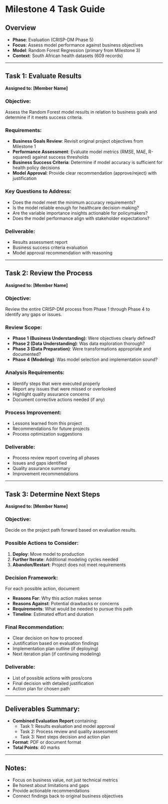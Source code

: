# Milestone 4 Task Guide

## Overview
- **Phase**: Evaluation (CRISP-DM Phase 5)
- **Focus**: Assess model performance against business objectives
- **Model**: Random Forest Regression (primary from Milestone 3)
- **Context**: South African health datasets (609 records)

---

## Task 1: Evaluate Results
**Assigned to: [Member Name]**

### Objective:
Assess the Random Forest model results in relation to business goals and determine if it meets success criteria.

### Requirements:
- **Business Goals Review**: Revisit original project objectives from Milestone 1
- **Performance Assessment**: Evaluate model metrics (RMSE, MAE, R-squared) against success thresholds
- **Business Success Criteria**: Determine if model accuracy is sufficient for health policy decisions
- **Model Approval**: Provide clear recommendation (approve/reject) with justification

### Key Questions to Address:
- Does the model meet the minimum accuracy requirements?
- Is the model reliable enough for healthcare decision-making?
- Are the variable importance insights actionable for policymakers?
- Does the model performance align with stakeholder expectations?

### Deliverable:
- Results assessment report
- Business success criteria evaluation
- Model approval recommendation with reasoning

---

<div style="page-break-before: always;"></div>

## Task 2: Review the Process
**Assigned to: [Member Name]**

### Objective:
Review the entire CRISP-DM process from Phase 1 through Phase 4 to identify any gaps or issues.

### Review Scope:
- **Phase 1 (Business Understanding)**: Were objectives clearly defined?
- **Phase 2 (Data Understanding)**: Was data exploration thorough?
- **Phase 3 (Data Preparation)**: Were transformations appropriate and documented?
- **Phase 4 (Modeling)**: Was model selection and implementation sound?

### Analysis Requirements:
- Identify steps that were executed properly
- Report any issues that were missed or overlooked
- Highlight quality assurance concerns
- Document corrective actions needed (if any)

### Process Improvement:
- Lessons learned from this project
- Recommendations for future projects
- Process optimization suggestions

### Deliverable:
- Process review report covering all phases
- Issues and gaps identified
- Quality assurance summary
- Improvement recommendations

---

<div style="page-break-before: always;"></div>

## Task 3: Determine Next Steps
**Assigned to: [Member Name]**

### Objective:
Decide on the project path forward based on evaluation results.

### Possible Actions to Consider:
1. **Deploy**: Move model to production
2. **Further Iterate**: Additional modeling cycles needed
3. **Abandon/Restart**: Project does not meet requirements

### Decision Framework:
For each possible action, document:
- **Reasons For**: Why this action makes sense
- **Reasons Against**: Potential drawbacks or concerns
- **Requirements**: What would be needed to pursue this path
- **Timeline**: Estimated effort and duration

### Final Recommendation:
- Clear decision on how to proceed
- Justification based on evaluation findings
- Implementation plan outline (if deploying)
- Next iteration plan (if continuing modeling)

### Deliverable:
- List of possible actions with pros/cons
- Final decision with detailed justification
- Action plan for chosen path

---

## Deliverables Summary:
- **Combined Evaluation Report** containing:
  - Task 1: Results evaluation and model approval
  - Task 2: Process review and quality assessment
  - Task 3: Next steps decision and action plan
- **Format**: PDF or document format
- **Total Points**: 40 marks

---

## Notes:
- Focus on business value, not just technical metrics
- Be honest about limitations and gaps
- Provide actionable recommendations
- Connect findings back to original business objectives
